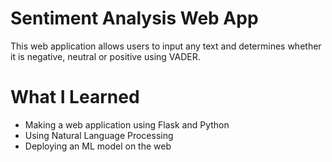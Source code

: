 # Sentiment Analysis Web App
This web application allows users to input any text and determines whether it is negative, neutral or positive using VADER.

# What I Learned
* Making a web application using Flask and Python
* Using Natural Language Processing
* Deploying an ML model on the web
